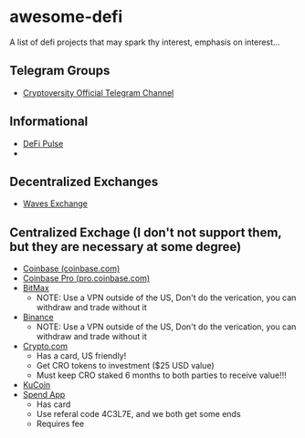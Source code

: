 # awesome-defi
A list of defi projects that may spark thy interest, emphasis on interest... 

## Telegram Groups
* [Cryptoversity Official Telegram Channel](https://t.me/OfficialCryptoversity)

## Informational
* [DeFi Pulse](defipulse.com)
* 
## Decentralized Exchanges
* [Waves Exchange](https://waves.exchange)

## Centralized Exchage (I don't not support them, but they are necessary at some degree)

* [Coinbase (coinbase.com)](https://www.coinbase.com/join/betteryourweb?src=android-share)
* [Coinbase Pro (pro.coinbase.com)](https://pro.coinbase.com)
* [BitMax](https://bitmax.io/register?inviteCode=7GYO9EJJ)
  * NOTE: Use a VPN outside of the US, Don't do the verication, you can withdraw and trade without it
* [Binance]()
  * NOTE: Use a VPN outside of the US, Don't do the verication, you can withdraw and trade without it
* [Crypto.com](https://crypto.com/app/aj4hmbu7dc)
  * Has a card, US friendly!
  * Get CRO tokens to investment ($25 USD value)
  * Must keep CRO staked 6 months to both parties to receive value!!!
* [KuCoin](https://www.kucoin.com/ucenter/signup?rcode=HHwPsM)
* [Spend App](https://www.spend.com/wallet/)
  * Has card
  * Use referal code 4C3L7E, and we both get some ends
  * Requires fee
